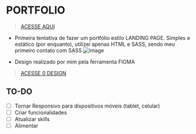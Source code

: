 # PORTFOLIO
 >[ACESSE AQUI](https://portfolio-bregadero.verce.app/)
- Primeira tentativa de fazer um portfólio estilo LANDING PAGE. Simples e estático (por enquanto), utilizei apenas HTML e SASS, sendo meu primeiro contato com SASS
 ![image](https://user-images.githubusercontent.com/79992764/229296136-3ff78e64-fd1b-4b21-8c82-8ce507b2fa6d.png)

- Design realizado por mim pela ferramenta FIGMA
>[ACESSE 0 DESIGN](https://www.figma.com/file/8KZb6liMpzev5cpmTkRUbI/meu-portfolio?node-id=0-1&t=Bn7SVYPuzRRzvCep-0)

## TO-DO
- [ ] Tornar Responsivo para dispositivos móveis (tablet, celular)
- [ ] Criar funcionalidades
- [ ] Atualizar skills
- [ ] Alimentar

